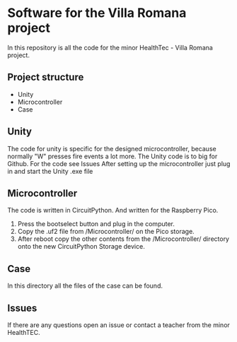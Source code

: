 # Software for the Villa Romana project
In this repository is all the code for the minor HealthTec - Villa Romana project.

## Project structure
- Unity
- Microcontroller
- Case

## Unity
The code for unity is specific for the designed microcontroller, because normally "W" presses fire events a lot more.
The Unity code is to big for Github. For the code see Issues
After setting up the microcontroller just plug in and start the Unity .exe file

## Microcontroller
The code is written in CircuitPython. And written for the Raspberry Pico.
1. Press the bootselect button and plug in the computer.
2. Copy the .uf2 file from /Microcontroller/ on the Pico storage.
3. After reboot copy the other contents from the /Microcontroller/ directory onto the new CircuitPython Storage device.

## Case
In this directory all the files of the case can be found.

## Issues
If there are any questions open an issue or contact a teacher from the minor HealthTEC.
